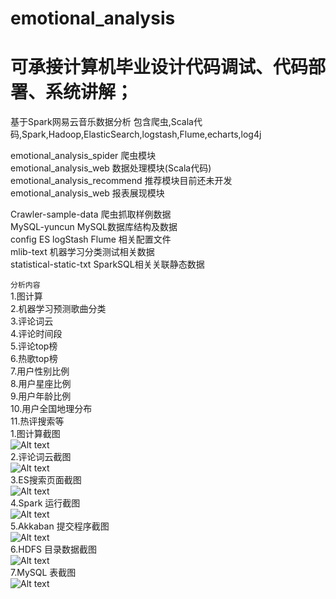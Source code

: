 # emotional_analysis
<h1> 可承接计算机毕业设计代码调试、代码部署、系统讲解；</h1>

基于Spark网易云音乐数据分析
包含爬虫,Scala代码,Spark,Hadoop,ElasticSearch,logstash,Flume,echarts,log4j<br/>

emotional_analysis_spider     爬虫模块<br/>
emotional_analysis_web        数据处理模块(Scala代码)<br/>
emotional_analysis_recommend  推荐模块目前还未开发<br/>
emotional_analysis_web        报表展现模块<br/>

Crawler-sample-data           爬虫抓取样例数据<br/>
MySQL-yuncun                  MySQL数据库结构及数据<br/>
config                        ES logStash Flume 相关配置文件<br/>
mlib-text                     机器学习分类测试相关数据<br/>
statistical-static-txt        SparkSQL相关关联静态数据<br/>

``分析内容``<br/>
1.图计算<br/>
2.机器学习预测歌曲分类<br/>
3.评论词云<br/>
4.评论时间段<br/>
5.评论top榜<br/>
6.热歌top榜<br/>
7.用户性别比例<br/>
8.用户星座比例<br/>
9.用户年龄比例<br/>
10.用户全国地理分布<br/>
11.热评搜索等
<br/>
1.图计算截图<br/>
![Alt text](https://github.com/20100507/emotional_analysis/blob/master/nest_2.png)<br/>
2.评论词云截图<br/>
![Alt text](https://github.com/20100507/emotional_analysis/blob/master/nest_1.png)<br/>
3.ES搜索页面截图<br/>
![Alt text](https://github.com/20100507/emotional_analysis/blob/master/p1.png)<br/>
4.Spark 运行截图<br/>
![Alt text](https://github.com/20100507/emotional_analysis/blob/master/Spark_1.png)<br/>
5.Akkaban 提交程序截图<br/>
![Alt text](https://github.com/20100507/emotional_analysis/blob/master/azkaban_1.png)<br/>
6.HDFS 目录数据截图<br/>
![Alt text](https://github.com/20100507/emotional_analysis/blob/master/hadoop_1.png)<br/>
7.MySQL 表截图<br/>
![Alt text](https://github.com/20100507/emotional_analysis/blob/master/mysql_1.png)

